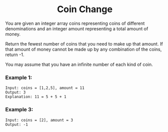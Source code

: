 <h1 id="title" align="center">Coin Change</h1>

You are given an integer array coins representing coins of different denominations and an integer amount representing a total amount of money.

Return the fewest number of coins that you need to make up that amount. If that amount of money cannot be made up by any combination of the coins, return -1.

You may assume that you have an infinite number of each kind of coin.

 
<h3>Example 1:</h3>

```
Input: coins = [1,2,5], amount = 11
Output: 3
Explanation: 11 = 5 + 5 + 1
```

<h3>Example 3:</h3>

```
Input: coins = [2], amount = 3
Output: -1
```